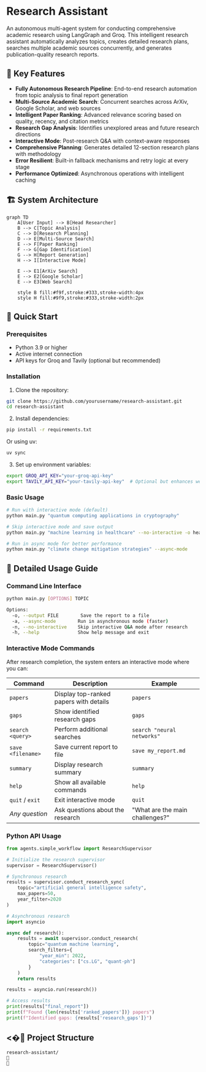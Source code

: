 # Research Assistant

An autonomous multi-agent system for conducting comprehensive academic research using LangGraph and Groq. This intelligent research assistant automatically analyzes topics, creates detailed research plans, searches multiple academic sources concurrently, and generates publication-quality research reports.

## 🔑 Key Features

- **Fully Autonomous Research Pipeline**: End-to-end research automation from topic analysis to final report generation
- **Multi-Source Academic Search**: Concurrent searches across ArXiv, Google Scholar, and web sources
- **Intelligent Paper Ranking**: Advanced relevance scoring based on quality, recency, and citation metrics
- **Research Gap Analysis**: Identifies unexplored areas and future research directions
- **Interactive Mode**: Post-research Q&A with context-aware responses
- **Comprehensive Planning**: Generates detailed 12-section research plans with methodology
- **Error Resilient**: Built-in fallback mechanisms and retry logic at every stage
- **Performance Optimized**: Asynchronous operations with intelligent caching

## 🏗️ System Architecture

```mermaid
graph TD
    A[User Input] --> B[Head Researcher]
    B --> C[Topic Analysis]
    C --> D[Research Planning]
    D --> E[Multi-Source Search]
    E --> F[Paper Ranking]
    F --> G[Gap Identification]
    G --> H[Report Generation]
    H --> I[Interactive Mode]
    
    E --> E1[ArXiv Search]
    E --> E2[Google Scholar]
    E --> E3[Web Search]
    
    style B fill:#f9f,stroke:#333,stroke-width:4px
    style H fill:#9f9,stroke:#333,stroke-width:2px
```

## 🚀 Quick Start

### Prerequisites

- Python 3.9 or higher
- Active internet connection
- API keys for Groq and Tavily (optional but recommended)

### Installation

1. Clone the repository:
```bash
git clone https://github.com/yourusername/research-assistant.git
cd research-assistant
```

2. Install dependencies:
```bash
pip install -r requirements.txt
```

Or using uv:
```bash
uv sync
```

3. Set up environment variables:
```bash
export GROQ_API_KEY="your-groq-api-key"
export TAVILY_API_KEY="your-tavily-api-key"  # Optional but enhances web search
```

### Basic Usage

```bash
# Run with interactive mode (default)
python main.py "quantum computing applications in cryptography"

# Skip interactive mode and save output
python main.py "machine learning in healthcare" --no-interactive -o healthcare_ml_report.md

# Run in async mode for better performance
python main.py "climate change mitigation strategies" --async-mode
```

## 📖 Detailed Usage Guide

### Command Line Interface

```bash
python main.py [OPTIONS] TOPIC

Options:
  -o, --output FILE        Save the report to a file
  -a, --async-mode        Run in asynchronous mode (faster)
  -n, --no-interactive    Skip interactive Q&A mode after research
  -h, --help              Show help message and exit
```

### Interactive Mode Commands

After research completion, the system enters an interactive mode where you can:

| Command | Description | Example |
|---------|-------------|---------|
| `papers` | Display top-ranked papers with details | `papers` |
| `gaps` | Show identified research gaps | `gaps` |
| `search <query>` | Perform additional searches | `search "neural networks"` |
| `save <filename>` | Save current report to file | `save my_report.md` |
| `summary` | Display research summary | `summary` |
| `help` | Show all available commands | `help` |
| `quit` / `exit` | Exit interactive mode | `quit` |
| *Any question* | Ask questions about the research | "What are the main challenges?" |

### Python API Usage

```python
from agents.simple_workflow import ResearchSupervisor

# Initialize the research supervisor
supervisor = ResearchSupervisor()

# Synchronous research
results = supervisor.conduct_research_sync(
    topic="artificial general intelligence safety",
    max_papers=50,
    year_filter=2020
)

# Asynchronous research
import asyncio

async def research():
    results = await supervisor.conduct_research(
        topic="quantum machine learning",
        search_filters={
            "year_min": 2022,
            "categories": ["cs.LG", "quant-ph"]
        }
    )
    return results

results = asyncio.run(research())

# Access results
print(results["final_report"])
print(f"Found {len(results['ranked_papers'])} papers")
print(f"Identified gaps: {results['research_gaps']}")
```

## <� Project Structure

```
research-assistant/


